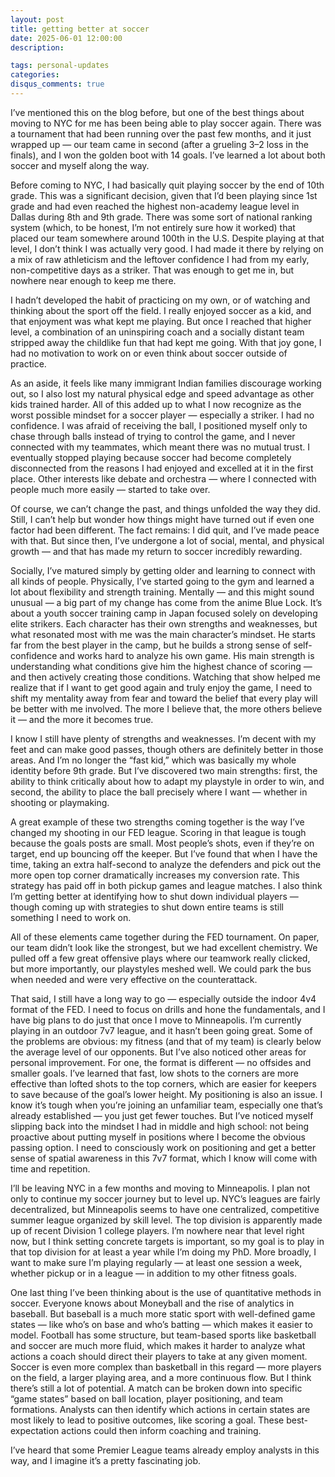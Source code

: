 ```yaml
---
layout: post
title: getting better at soccer
date: 2025-06-01 12:00:00
description: 

tags: personal-updates
categories:
disqus_comments: true
---
```

I’ve mentioned this on the blog before, but one of the best things about moving to NYC for me has been being able to play soccer again. There was a tournament that had been running over the past few months, and it just wrapped up — our team came in second (after a grueling 3–2 loss in the finals), and I won the golden boot with 14 goals. I’ve learned a lot about both soccer and myself along the way.

Before coming to NYC, I had basically quit playing soccer by the end of 10th grade. This was a significant decision, given that I’d been playing since 1st grade and had even reached the highest non-academy league level in Dallas during 8th and 9th grade. There was some sort of national ranking system (which, to be honest, I’m not entirely sure how it worked) that placed our team somewhere around 100th in the U.S. Despite playing at that level, I don’t think I was actually very good. I had made it there by relying on a mix of raw athleticism and the leftover confidence I had from my early, non-competitive days as a striker. That was enough to get me in, but nowhere near enough to keep me there.

I hadn’t developed the habit of practicing on my own, or of watching and thinking about the sport off the field. I really enjoyed soccer as a kid, and that enjoyment was what kept me playing. But once I reached that higher level, a combination of an uninspiring coach and a socially distant team stripped away the childlike fun that had kept me going. With that joy gone, I had no motivation to work on or even think about soccer outside of practice.

As an aside, it feels like many immigrant Indian families discourage working out, so I also lost my natural physical edge and speed advantage as other kids trained harder. All of this added up to what I now recognize as the worst possible mindset for a soccer player — especially a striker. I had no confidence. I was afraid of receiving the ball, I positioned myself only to chase through balls instead of trying to control the game, and I never connected with my teammates, which meant there was no mutual trust. I eventually stopped playing because soccer had become completely disconnected from the reasons I had enjoyed and excelled at it in the first place. Other interests like debate and orchestra — where I connected with people much more easily — started to take over.

Of course, we can’t change the past, and things unfolded the way they did. Still, I can’t help but wonder how things might have turned out if even one factor had been different. The fact remains: I did quit, and I’ve made peace with that. But since then, I’ve undergone a lot of social, mental, and physical growth — and that has made my return to soccer incredibly rewarding.

Socially, I’ve matured simply by getting older and learning to connect with all kinds of people. Physically, I’ve started going to the gym and learned a lot about flexibility and strength training. Mentally — and this might sound unusual — a big part of my change has come from the anime Blue Lock. It’s about a youth soccer training camp in Japan focused solely on developing elite strikers. Each character has their own strengths and weaknesses, but what resonated most with me was the main character’s mindset. He starts far from the best player in the camp, but he builds a strong sense of self-confidence and works hard to analyze his own game. His main strength is understanding what conditions give him the highest chance of scoring — and then actively creating those conditions. Watching that show helped me realize that if I want to get good again and truly enjoy the game, I need to shift my mentality away from fear and toward the belief that every play will be better with me involved. The more I believe that, the more others believe it — and the more it becomes true.

I know I still have plenty of strengths and weaknesses. I’m decent with my feet and can make good passes, though others are definitely better in those areas. And I’m no longer the “fast kid,” which was basically my whole identity before 9th grade. But I’ve discovered two main strengths: first, the ability to think critically about how to adapt my playstyle in order to win, and second, the ability to place the ball precisely where I want — whether in shooting or playmaking.

A great example of these two strengths coming together is the way I’ve changed my shooting in our FED league. Scoring in that league is tough because the goals posts are small. Most people’s shots, even if they’re on target, end up bouncing off the keeper. But I’ve found that when I have the time, taking an extra half-second to analyze the defenders and pick out the more open top corner dramatically increases my conversion rate. This strategy has paid off in both pickup games and league matches. I also think I’m getting better at identifying how to shut down individual players — though coming up with strategies to shut down entire teams is still something I need to work on.

All of these elements came together during the FED tournament. On paper, our team didn’t look like the strongest, but we had excellent chemistry. We pulled off a few great offensive plays where our teamwork really clicked, but more importantly, our playstyles meshed well. We could park the bus when needed and were very effective on the counterattack.

That said, I still have a long way to go — especially outside the indoor 4v4 format of the FED. I need to focus on drills and hone the fundamentals, and I have big plans to do just that once I move to Minneapolis. I’m currently playing in an outdoor 7v7 league, and it hasn’t been going great. Some of the problems are obvious: my fitness (and that of my team) is clearly below the average level of our opponents. But I’ve also noticed other areas for personal improvement. For one, the format is different — no offsides and smaller goals. I’ve learned that fast, low shots to the corners are more effective than lofted shots to the top corners, which are easier for keepers to save because of the goal’s lower height. My positioning is also an issue. I know it’s tough when you’re joining an unfamiliar team, especially one that’s already established — you just get fewer touches. But I’ve noticed myself slipping back into the mindset I had in middle and high school: not being proactive about putting myself in positions where I become the obvious passing option. I need to consciously work on positioning and get a better sense of spatial awareness in this 7v7 format, which I know will come with time and repetition.

I’ll be leaving NYC in a few months and moving to Minneapolis. I plan not only to continue my soccer journey but to level up. NYC’s leagues are fairly decentralized, but Minneapolis seems to have one centralized, competitive summer league organized by skill level. The top division is apparently made up of recent Division 1 college players. I’m nowhere near that level right now, but I think setting concrete targets is important, so my goal is to play in that top division for at least a year while I’m doing my PhD. More broadly, I want to make sure I’m playing regularly — at least one session a week, whether pickup or in a league — in addition to my other fitness goals.

One last thing I’ve been thinking about is the use of quantitative methods in soccer. Everyone knows about Moneyball and the rise of analytics in baseball. But baseball is a much more static sport with well-defined game states — like who’s on base and who’s batting — which makes it easier to model. Football has some structure, but team-based sports like basketball and soccer are much more fluid, which makes it harder to analyze what actions a coach should direct their players to take at any given moment. Soccer is even more complex than basketball in this regard — more players on the field, a larger playing area, and a more continuous flow. But I think there’s still a lot of potential. A match can be broken down into specific “game states” based on ball location, player positioning, and team formations. Analysts can then identify which actions in certain states are most likely to lead to positive outcomes, like scoring a goal. These best-expectation actions could then inform coaching and training.

I’ve heard that some Premier League teams already employ analysts in this way, and I imagine it’s a pretty fascinating job.
